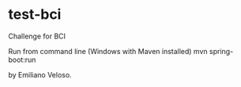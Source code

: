 # test-bci
Challenge for BCI

Run from command line (Windows with Maven installed)
mvn spring-boot:run

by Emiliano Veloso.
